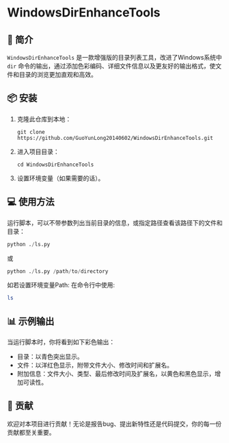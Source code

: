 # WindowsDirEnhanceTools
## 🌟 简介
`WindowsDirEnhanceTools` 是一款增强版的目录列表工具，改进了Windows系统中 `dir` 命令的输出，通过添加色彩编码、详细文件信息以及更友好的输出格式，使文件和目录的浏览更加直观和高效。

## 📦 安装
1. 克隆此仓库到本地：
   ```
   git clone https://github.com/GuoYunLong20140602/WindowsDirEnhanceTools.git
   ```
2. 进入项目目录：
   ```
   cd WindowsDirEnhanceTools
   ```
3. 设置环境变量（如果需要的话）。

## 💻 使用方法
运行脚本，可以不带参数列出当前目录的信息，或指定路径查看该路径下的文件和目录：
```python
python ./ls.py
```
或
```python
python ./ls.py /path/to/directory
```
如若设置环境变量Path:
在命令行中使用:
```bash
ls
```
## 📊 示例输出
当运行脚本时，你将看到如下彩色输出：
- 目录：以青色突出显示。
- 文件：以洋红色显示，附带文件大小、修改时间和扩展名。
- 附加信息：文件大小、类型、最后修改时间及扩展名，以黄色和黑色显示，增加可读性。

## 🤝 贡献
欢迎对本项目进行贡献！无论是报告bug、提出新特性还是代码提交，你的每一份贡献都至关重要。

